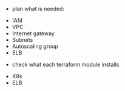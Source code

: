 - plan what is needed: 
* IAM
* VPC
* Internet gateway
* Subnets
* Autoscaling group
* ELB


- check what each terraform module installs
* K8s 
* ELB
 